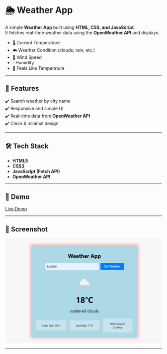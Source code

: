 # 🌦 Weather App  

A simple **Weather App** built using **HTML, CSS, and JavaScript**.  
It fetches real-time weather data using the **OpenWeather API** and displays:  

- 🌡 Current Temperature  
- ☁️ Weather Condition (clouds, rain, etc.)  
- 💨 Wind Speed  
- 💧 Humidity  
- 🥶 Feels Like Temperature  

---

## 🚀 Features  

✔️ Search weather by city name  
✔️ Responsive and simple UI  
✔️ Real-time data from **OpenWeather API**  
✔️ Clean & minimal design  

---

## 🛠️ Tech Stack  

- **HTML5**  
- **CSS3**  
- **JavaScript (Fetch API)**  
- **OpenWeather API**  

---

## 🚀 Demo
[Live Demo](https://satyajit-pradhan522.github.io/weather-app/index.html/)

---

## 📸 Screenshot  

![Weather App Screenshot](WeatherApp/Screenshot.png)

---
